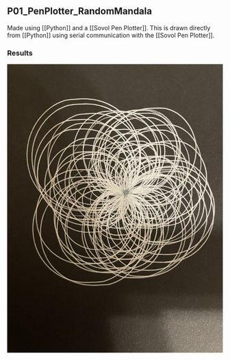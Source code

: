## P01_PenPlotter_RandomMandala

Made using [[Python]] and a [[Sovol Pen Plotter]]. This is drawn directly from [[Python]] using serial communication with the [[Sovol Pen Plotter]].

### Results

![](static/sketches/P01_PenPlotter_RandomMandala/P01_PenPlotter_RandomMandala_Output1.jpg)


